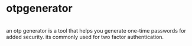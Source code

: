 # otpgenerator
<br>
an otp generator is a tool that helps you generate one-time passwords for added security. its commonly used for two factor authentication.
